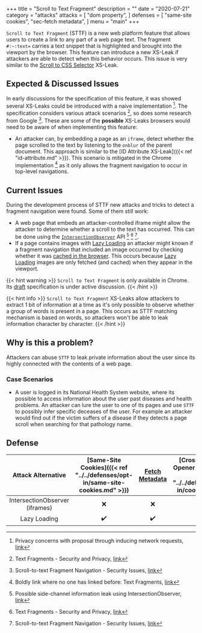 +++
title = "Scroll to Text Fragment"
description = ""
date = "2020-07-21"
category = "attacks"
attacks = [
    "dom property",
]
defenses = [
    "same-site cookies",
    "sec-fetch metadata",
]
menu = "main"
+++

`Scroll to Text Fragment` (STTF) is a new web platform feature that allows users to create a link to any part of a web page text. The fragment `#:~:text=` carries a text snippet that is highlighted and brought into the viewport by the browser. This feature can introduce a new XS-Leak if attackers are able to detect when this behavior occurs. This issue is very similar to the [Scroll to CSS Selector](https://TODO) XS-Leak.

## Expected & Discussed Issues

In early discussions for the specification of this feature, it was showed several XS-Leaks could be introduced with a naive implementation [^1]. The specification considers various attack scenarios [^3], so does some research from Google [^4]. These are some of the **possible** XS-Leaks browsers would need to be aware of when implementing this feature:

- An attacker can, by embedding a page as an `iframe`, detect whether the page scrolled to the text by listening to the `onblur` of the parent document. This approach is similar to the [ID Attribute XS-Leak]({{< ref "id-attribute.md" >}}). This scenario is mitigated in the Chrome implementation [^5] as it only allows the fragment navigation to occur in top-level navigations.

## Current Issues

During the development process of STTF new attacks and tricks to detect a fragment navigation were found. Some of them still work:

- A web page that embeds an attacker-controlled iframe might allow the attacker to determine whether a scroll to the text has occurred. This can be done using the [`IntersectionObserver`](https://developer.mozilla.org/en-US/docs/Web/API/Intersection_Observer_API) API [^2] [^3] [^4].
- If a page contains images with [Lazy Loading](https://web.dev/native-lazy-loading/) an attacker might known if a fragment navigation that included an image occurred by checking whether it was [cached in the browser](https://TODO). This occurs because [Lazy Loading](https://web.dev/native-lazy-loading/) images are only fetched (and cached) when they appear in the viewport.

{{< hint warning >}}
`Scroll to Text Fragment` is only available in Chrome. Its [draft](https://wicg.github.io/scroll-to-text-fragment/) specification is under active discussion.
{{< /hint >}}

{{< hint info >}}
`Scroll to Text Fragment` XS-Leaks allow attackers to extract 1 bit of information at a time as it's only possible to observe whether a group of words is present in a page. This occurs as STTF matching mechanism is based on words, so attackers won't be able to leak information character by character.
{{< /hint >}}

## Why is this a problem?

Attackers can abuse `STTF` to leak private information about the user since its highly connected with the contents of a web page.

### Case Scenarios

- A user is logged in its National Health System website, where its possible to access information about the user past diseases and health problems. An attacker can lure the user to one of its pages and use `STTF` to possibly infer specific deceases of the user. For example an attacker would find out if the victim suffers of a disease if they detects a page scroll when searching for that pathology name.


## Defense

| Attack Alternative  | [Same-Site Cookies]({{< ref "../../defenses/opt-in/same-site-cookies.md" >}})  | [Fetch Metadata](https://TODO)  | [Cross-Origin-Opener-Policy]({{< ref "../../defenses/opt-in/coop.md" >}})  |  [Framing Protections]({{< ref "../../defenses/opt-in/xfo.md" >}}) |
|:-------------------:|:------------------:|:---------------:|:-----:|:--------------------:|
| IntersectionObserver (iframes)|         ❌         |      ❌         |  ❌   |          ❌         |
| Lazy Loading        |         ✔️         |      ✔️         |  ❌   |          ❌         |

[^1]: Privacy concerns with proposal through inducing network requests, [link](https://github.com/WICG/scroll-to-text-fragment/issues/76)
[^2]: Possible side-channel information leak using IntersectionObserver, [link](https://github.com/WICG/scroll-to-text-fragment/issues/79)
[^3]: Text Fragments - Security and Privacy, [link](https://wicg.github.io/scroll-to-text-fragment/#security-and-privacy)
[^4]: Scroll-to-text Fragment Navigation - Security Issues, [link](https://docs.google.com/document/d/1YHcl1-vE_ZnZ0kL2almeikAj2gkwCq8_5xwIae7PVik/edit#)
[^5]: Boldly link where no one has linked before: Text Fragments, [link](https://web.dev/text-fragments/#privacy)
